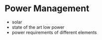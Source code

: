 # Power Management

* solar
* state of the art low power
* power requirements of different elements

